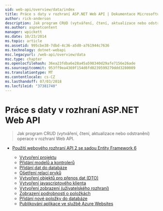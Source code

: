 ```yaml
---
uid: web-api/overview/data/index
title: Práce s daty v rozhraní ASP.NET Web API | Dokumentace Microsoftu
author: rick-anderson
description: Jak program CRUD (vytváření, čtení, aktualizace nebo odstranění) operace v rozhraní Web API.
ms.author: aspnetcontent
manager: wpickett
ms.date: 10/23/2014
ms.topic: article
ms.assetid: 995cbe38-7dbd-4c36-a5d0-a761944c7636
ms.technology: dotnet-webapi
msc.legacyurl: /web-api/overview/data
msc.type: chapter
ms.openlocfilehash: 36ea23fdba6e28a45a598340d29afe7156e26ade
ms.sourcegitcommit: 953ff9ea4369f154d6fd0239599279ddd3280009
ms.translationtype: MT
ms.contentlocale: cs-CZ
ms.lasthandoff: 07/03/2018
ms.locfileid: "37381740"
---
```

<a name="working-with-data-in-aspnet-web-api"></a>Práce s daty v rozhraní ASP.NET Web API
====================
> Jak program CRUD (vytváření, čtení, aktualizace nebo odstranění) operace v rozhraní Web API.


- [Použití webového rozhraní API 2 se sadou Entity Framework 6](using-web-api-with-entity-framework/index.md)

    - [Vytvoření projektu](using-web-api-with-entity-framework/part-1.md)
    - [Přidání modelů a kontrolerů](using-web-api-with-entity-framework/part-2.md)
    - [Přidání dat do databáze](using-web-api-with-entity-framework/part-3.md)
    - [Ošetření relací prvků](using-web-api-with-entity-framework/part-4.md)
    - [Vytvoření objektů pro přenos dat (DTO)](using-web-api-with-entity-framework/part-5.md)
    - [Vytvoření javascriptového klienta](using-web-api-with-entity-framework/part-6.md)
    - [Vytvoření zobrazení (uživatelského rozhraní)](using-web-api-with-entity-framework/part-7.md)
    - [Zobrazení podrobností o položkách](using-web-api-with-entity-framework/part-8.md)
    - [Přidání nové položky do databáze](using-web-api-with-entity-framework/part-9.md)
    - [Publikování aplikace ve službě Azure Websites](using-web-api-with-entity-framework/part-10.md)
